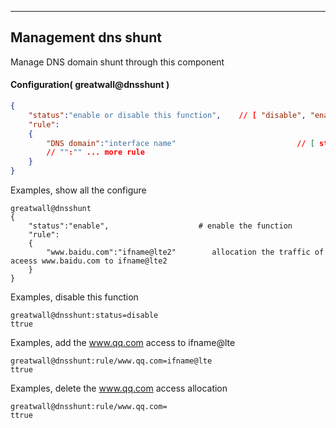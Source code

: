 ***
## Management dns shunt
Manage DNS domain shunt through this component

#### Configuration( greatwall@dnsshunt )
```json
{
    "status":"enable or disable this function",    // [ "disable", "enable" ]
    "rule":
    {
        "DNS domain":"interface name"                           // [ string ]:[ "ifname@lte", "ifname@lte2" ]
        // "":"" ... more rule
    }
}
```
Examples, show all the configure
```shell
greatwall@dnsshunt
{
    "status":"enable",                    # enable the function
    "rule":
    {
        "www.baidu.com":"ifname@lte2"        allocation the traffic of aceess www.baidu.com to ifname@lte2
    }
}
```  
Examples, disable this function
```shell
greatwall@dnsshunt:status=disable
ttrue
```  
Examples, add the www.qq.com access to ifname@lte
```shell
greatwall@dnsshunt:rule/www.qq.com=ifname@lte
ttrue
```  
Examples, delete the www.qq.com access allocation
```shell
greatwall@dnsshunt:rule/www.qq.com=
ttrue
```  

